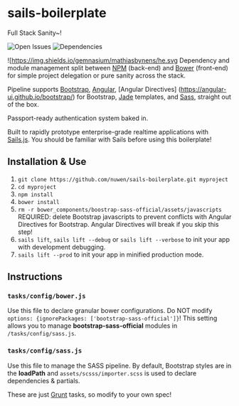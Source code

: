 # sails-boilerplate 
Full Stack Sanity~!

![Open Issues](https://img.shields.io/github/issues/Nuwen/sails-boilerplate.svg?style=flat-square "Open Issues")
![Dependencies](https://img.shields.io/gemnasium/Nuwen/sails-boilerplate.svg?style=flat-square "Dependencies")

![https://img.shields.io/gemnasium/mathiasbynens/he.svg
Dependency and module management split between [NPM](https://www.npmjs.com/) (back-end) and [Bower](http://bower.io/) (front-end) for simple project delegation or pure sanity across the stack. 

Pipeline supports [Bootstrap](http://getbootstrap.com/), [Angular](https://angularjs.org/), [Angular Directives] (https://angular-ui.github.io/bootstrap/) for Bootstrap, [Jade](http://jade-lang.com/) templates, and [Sass](http://sass-lang.com/), straight out of the box. 

Passport-ready authentication system baked in. 

Built to rapidly prototype enterprise-grade realtime applications with [Sails.js](http://sailsjs.org/). You should be familiar with Sails before using this boilerplate!

## Installation & Use

1. `git clone https://github.com/nuwen/sails-boilerplate.git myproject`
2. `cd myproject`
3. `npm install`
4. `bower install`
5. `rm -r bower_components/boostrap-sass-official/assets/javascripts` REQUIRED: delete Bootstrap javascripts to prevent conflicts with Angular Directives for Bootstrap. Angular Directives will break if you skip this step!  
6. `sails lift`, `sails lift --debug` or `sails lift --verbose` to init your app with development debugging.
7. `sails lift --prod` to init your app in minified production mode.

## Instructions

### `tasks/config/bower.js`

Use this file to declare granular bower configurations. Do NOT modify `options: {ignorePackages: ['bootstrap-sass-official']}`! This setting allows you to manage **bootstrap-sass-official** modules in `/tasks/config/sass.js`. 

### `tasks/config/sass.js`

Use this file to manage the SASS pipeline. By default, Bootstrap styles are in the **loadPath** and `assets/scsss/importer.scss` is used to declare dependencies & partials.

These are just [Grunt](http://gruntjs.com/) tasks, so modify to your own spec!

